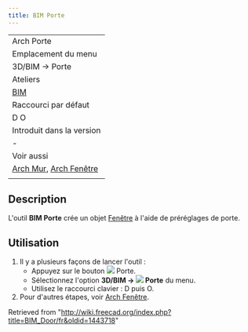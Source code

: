 ```yaml
---
title: BIM Porte
---
```

|  |
| --- |
| Arch Porte |
| Emplacement du menu |
| 3D/BIM → Porte |
| Ateliers |
| [BIM](/BIM_Workbench/fr "BIM Workbench/fr") |
| Raccourci par défaut |
| D O |
| Introduit dans la version |
| - |
| Voir aussi |
| [Arch Mur](/Arch_Wall/fr "Arch Wall/fr"), [Arch Fenêtre](/Arch_Window/fr "Arch Window/fr") |
|  |

## Description

L'outil **BIM Porte** crée un objet [Fenêtre](/Arch_Window/fr "Arch Window/fr") à l'aide de préréglages de porte.

## Utilisation

1. Il y a plusieurs façons de lancer l'outil :
   * Appuyez sur le bouton ![](/images/BIM_Door.svg) Porte.
   * Sélectionnez l'option **3D/BIM → ![](/images/BIM_Door.svg) Porte** du menu.
   * Utilisez le raccourci clavier : D puis O.
2. Pour d'autres étapes, voir [Arch Fenêtre](/Arch_Window/fr "Arch Window/fr").

Retrieved from "<http://wiki.freecad.org/index.php?title=BIM_Door/fr&oldid=1443718>"